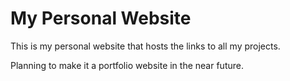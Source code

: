 # My Personal Website

This is my personal website that hosts the links to all my projects. 

Planning to make it a portfolio website in the near future. 

